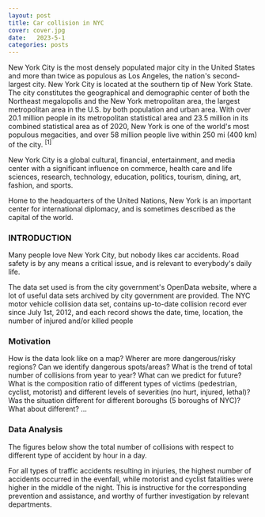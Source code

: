 ```yaml
---
layout: post
title: Car collision in NYC
cover: cover.jpg
date:   2023-5-1
categories: posts
---
```


New York City is the most densely populated major city in the United States and more than twice as populous as Los Angeles, the nation's second-largest city. New York City is located at the southern tip of New York State. The city constitutes the geographical and demographic center of both the Northeast megalopolis and the New York metropolitan area, the largest metropolitan area in the U.S. by both population and urban area. With over 20.1 million people in its metropolitan statistical area and 23.5 million in its combined statistical area as of 2020, New York is one of the world's most populous megacities, and over 58 million people live within 250 mi (400 km) of the city.  <sup>[1]</sup> 

New York City is a global cultural, financial, entertainment, and media center with a significant influence on commerce, health care and life sciences, research, technology, education, politics, tourism, dining, art, fashion, and sports. 

Home to the headquarters of the United Nations, New York is an important center for international diplomacy, and is sometimes described as the capital of the world.

### INTRODUCTION
Many people love New York City, but nobody likes car accidents. Road safety is by any means a critical issue, and is relevant to everybody's daily life.

The data set used is from the city government's OpenData website, where a lot of useful data sets archived by city government are provided. The NYC motor vehicle collision data set, contains up-to-date collision record ever since July 1st, 2012, and each record shows the date, time, location, the number of injured and/or killed people

### Motivation

How is the data look like on a map? Wherer are  more dangerous/risky regions? 
Can we identify dangerous spots/areas?
What is the trend of total number of collisions from year to year? What can we predict for future?
What is the composition ratio of different types of victims (pedestrian, cyclist, motorist) and different levels of severities (no hurt, injured, lethal)?
Was the situation different for different boroughs (5 boroughs of NYC)? What about different? ...

### Data Analysis

The figures below show the total number of collisions with respect to different type of accident by hour in a day.

For all types of traffic accidents resulting in injuries, the highest number of accidents occurred in the evenfall, while motorist and cyclist fatalities were higher in the middle of the night.
This is instructive for the corresponding prevention and assistance, and worthy of further investigation by relevant departments.


